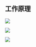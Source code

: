 ## 工作原理

![](https://youpaiyun.zongqilive.cn/image/20200609105944.png)

![](https://youpaiyun.zongqilive.cn/image/20200609110510.png)

![](https://youpaiyun.zongqilive.cn/image/20200609110520.png)

